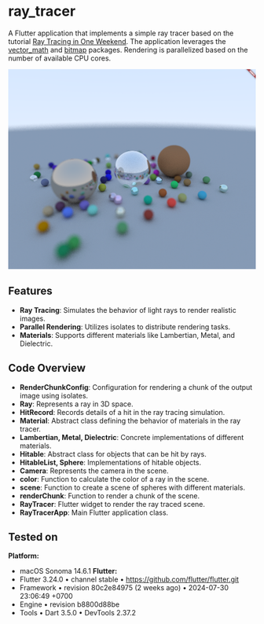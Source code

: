 # ray_tracer

A Flutter application that implements a simple ray tracer based on the tutorial
[Ray Tracing in One Weekend](https://raytracing.github.io/). The application
leverages the [vector_math](https://pub.dev/packages/vector_math) and
[bitmap](https://pub.dev/packages/bitmap) packages. Rendering is parallelized
based on the number of available CPU cores.

![](screenshot.png)

## Features
- **Ray Tracing**: Simulates the behavior of light rays to render realistic
  images.
- **Parallel Rendering**: Utilizes isolates to distribute rendering tasks.
- **Materials**: Supports different materials like Lambertian, Metal, and
  Dielectric.

## Code Overview
- **RenderChunkConfig**: Configuration for rendering a chunk of the output image
  using isolates.
- **Ray**: Represents a ray in 3D space.
- **HitRecord**: Records details of a hit in the ray tracing simulation.
- **Material**: Abstract class defining the behavior of materials in the ray
  tracer.
- **Lambertian, Metal, Dielectric**: Concrete implementations of different
  materials.
- **Hitable**: Abstract class for objects that can be hit by rays.
- **HitableList, Sphere**: Implementations of hitable objects.
- **Camera**: Represents the camera in the scene.
- **color**: Function to calculate the color of a ray in the scene.
- **scene**: Function to create a scene of spheres with different materials.
- **renderChunk**: Function to render a chunk of the scene.
- **RayTracer**: Flutter widget to render the ray traced scene.
- **RayTracerApp**: Main Flutter application class.

## Tested on
**Platform:**
- macOS Sonoma 14.6.1
**Flutter:**
- Flutter 3.24.0 • channel stable • https://github.com/flutter/flutter.git
- Framework • revision 80c2e84975 (2 weeks ago) • 2024-07-30 23:06:49 +0700
- Engine • revision b8800d88be
- Tools • Dart 3.5.0 • DevTools 2.37.2